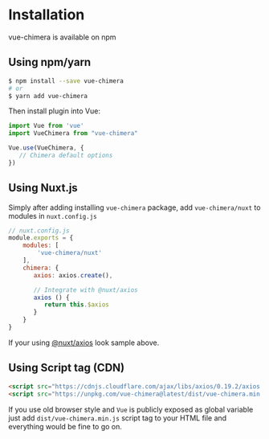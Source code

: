 # Installation

vue-chimera is available on npm

## Using npm/yarn

```bash
$ npm install --save vue-chimera
# or
$ yarn add vue-chimera
```


Then install plugin into Vue:

```javascript
import Vue from 'vue'
import VueChimera from "vue-chimera"

Vue.use(VueChimera, {
   // Chimera default options
})
``` 

## Using Nuxt.js

Simply after adding installing `vue-chimera` package, add `vue-chimera/nuxt`
to modules in `nuxt.config.js`
```javascript
// nuxt.config.js
module.exports = {
    modules: [
        'vue-chimera/nuxt'
    ],
    chimera: {
       axios: axios.create(),

       // Integrate with @nuxt/axios
       axios () {
          return this.$axios
       }
    }
}
```

If your using
[@nuxt/axios](https://axios.nuxtjs.org/)
look sample above.

## Using Script tag (CDN)
```html
<script src="https://cdnjs.cloudflare.com/ajax/libs/axios/0.19.2/axios.min.js"></script>
<script src="https://unpkg.com/vue-chimera@latest/dist/vue-chimera.min.js"></script>
```
If you use old browser style and `Vue` is publicly exposed as global variable
just add `dist/vue-chimera.min.js` script tag to your HTML file and everything would be fine to go on.
